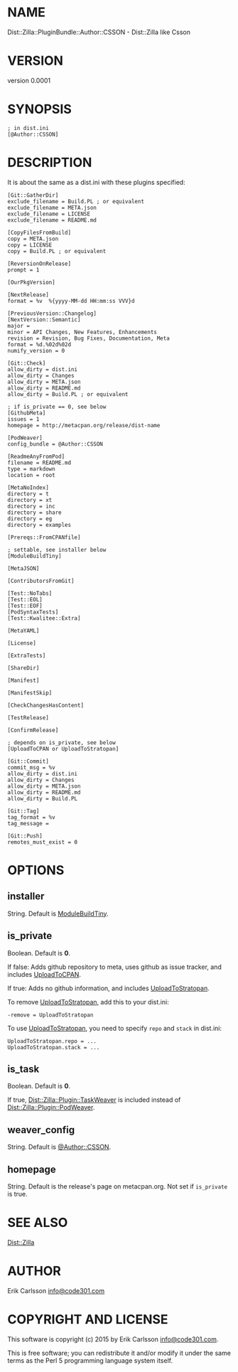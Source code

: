 # NAME

Dist::Zilla::PluginBundle::Author::CSSON - Dist::Zilla like Csson

# VERSION

version 0.0001

# SYNOPSIS

    ; in dist.ini
    [@Author::CSSON]

# DESCRIPTION

It is about the same as a dist.ini with these plugins specified:

    [Git::GatherDir]
    exclude_filename = Build.PL ; or equivalent
    exclude_filename = META.json
    exclude_filename = LICENSE
    exclude_filename = README.md

    [CopyFilesFromBuild]
    copy = META.json
    copy = LICENSE
    copy = Build.PL ; or equivalent

    [ReversionOnRelease]
    prompt = 1

    [OurPkgVersion]

    [NextRelease]
    format = %v  %{yyyy-MM-dd HH:mm:ss VVV}d

    [PreviousVersion::Changelog]
    [NextVersion::Semantic]
    major =
    minor = API Changes, New Features, Enhancements
    revision = Revision, Bug Fixes, Documentation, Meta
    format = %d.%02d%02d
    numify_version = 0

    [Git::Check]
    allow_dirty = dist.ini
    allow_dirty = Changes
    allow_dirty = META.json
    allow_dirty = README.md
    allow_dirty = Build.PL ; or equivalent

    ; if is_private == 0, see below
    [GithubMeta]
    issues = 1
    homepage = http://metacpan.org/release/dist-name

    [PodWeaver]
    config_bundle = @Author::CSSON

    [ReadmeAnyFromPod]
    filename = README.md
    type = markdown
    location = root

    [MetaNoIndex]
    directory = t
    directory = xt
    directory = inc
    directory = share
    directory = eg
    directory = examples

    [Prereqs::FromCPANfile]

    ; settable, see installer below
    [ModuleBuildTiny]

    [MetaJSON]

    [ContributorsFromGit]

    [Test::NoTabs]
    [Test::EOL]
    [Test::EOF]
    [PodSyntaxTests]
    [Test::Kwalitee::Extra]

    [MetaYAML]

    [License]

    [ExtraTests]

    [ShareDir]

    [Manifest]

    [ManifestSkip]

    [CheckChangesHasContent]

    [TestRelease]

    [ConfirmRelease]

    ; depends on is_private, see below
    [UploadToCPAN or UploadToStratopan]

    [Git::Commit]
    commit_msg = %v
    allow_dirty = dist.ini
    allow_dirty = Changes
    allow_dirty = META.json
    allow_dirty = README.md
    allow_dirty = Build.PL

    [Git::Tag]
    tag_format = %v
    tag_message =

    [Git::Push]
    remotes_must_exist = 0

# OPTIONS

## installer

String. Default is [ModuleBuildTiny](https://metacpan.org/pod/Dist::Zilla::ModuleBuildTiny).

## is\_private

Boolean. Default is **0**.

If false: Adds github repository to meta, uses github as issue tracker, and includes [UploadToCPAN](https://metacpan.org/pod/Dist::Zilla::Plugin::UploadToCPAN).

If true: Adds no github information, and includes [UploadToStratopan](https://metacpan.org/pod/Dist::Zilla::Plugin::UploadToStratopan).

To remove [UploadToStratopan](https://metacpan.org/pod/Dist::Zilla::Plugin::UploadToStratopan), add this to your dist.ini:

    -remove = UploadToStratopan

To use [UploadToStratopan](https://metacpan.org/pod/Dist::Zilla::Plugin::UploadToStratopan), you need to specify `repo` and `stack` in dist.ini:

    UploadToStratopan.repo = ...
    UploadToStratopan.stack = ...

## is\_task

Boolean. Default is **0**.

If true, [Dist::Zilla::Plugin::TaskWeaver](https://metacpan.org/pod/Dist::Zilla::Plugin::TaskWeaver) is included instead of [Dist::Zilla::Plugin::PodWeaver](https://metacpan.org/pod/Dist::Zilla::Plugin::PodWeaver).

## weaver\_config

String. Default is [@Author::CSSON](https://metacpan.org/pod/Pod::Weaver::PluginBundle::Author::CSSON).

## homepage

String. Default is the release's page on metacpan.org. Not set if `is_private` is true.

# SEE ALSO

[Dist::Zilla](https://metacpan.org/pod/Dist::Zilla)

# AUTHOR

Erik Carlsson <info@code301.com>

# COPYRIGHT AND LICENSE

This software is copyright (c) 2015 by Erik Carlsson <info@code301.com>.

This is free software; you can redistribute it and/or modify it under
the same terms as the Perl 5 programming language system itself.
